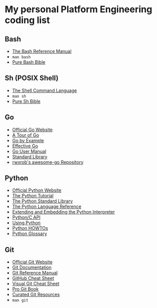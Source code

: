 # My personal Platform Engineering coding list

## Bash

* [The Bash Reference Manual](http://www.gnu.org/software/bash/manual/bash.html)
* `man bash`
* [Pure Bash Bible](https://github.com/dylanaraps/pure-bash-bible)

## Sh (POSIX Shell)

* [The Shell Command Language](https://pubs.opengroup.org/onlinepubs/9699919799/utilities/V3_chap02.html)
* `man sh`
* [Pure Sh Bible](https://github.com/dylanaraps/pure-sh-bible)

## Go

* [Official Go Website](https://go.dev)
* [A Tour of Go](https://go.dev/tour/)
* [Go by Example](https://gobyexample.com/)
* [Effective Go](https://go.dev/doc/effective_go)
* [Go User Manual](https://go.dev/doc)
* [Standard Library](https://pkg.go.dev/std)
* [rwxrob's awesome-go Repository](https://github.com/rwxrob/awesome-go)

## Python

* [Official Python Website](https://python.org)
* [The Python Tutorial](https://docs.python.org/3/tutorial/index.html)
* [The Python Standard Library](https://docs.python.org/3/library/index.html)
* [The Python Language Reference](https://docs.python.org/3/reference/index.html)
* [Extending and Embedding the Python Interpreter](https://docs.python.org/3/extending/index.html)
* [Python/C API](https://docs.python.org/3/c-api/index.html)
* [Using Python](https://docs.python.org/3/using/index.html)
* [Python HOWTOs](https://docs.python.org/3/howto/index.html)
* [Python Glossary](https://docs.python.org/3/glossary.html)

## Git

* [Official Git Website](https://git-scm.com)
* [Git Documentation](https://git-scm.com/doc)
* [Git Reference Manual](https://git-scm.com/docs)
* [GitHub Cheat Sheet](https://github.github.com/training-kit/)
* [Visual Git Cheat Sheet](https://ndpsoftware.com/git-cheatsheet.html)
* [Pro Git Book](https://git-scm.com/book)
* [Curated Git Resources](https://git-scm.com/doc/ext)
* `man git`
